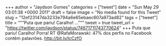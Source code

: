 
+++
author = "Jaydson Gomes"
categories = ["tweet"]
date = "Sun May 29 03:01:38 +0000 2011"
draft = false
image = "No media found for this Tweet"
slug = "12ef23147da3233e794a6e65ebaec607a973ad82"
tags = ["tweet"]
title = """Puta que pariu! Caralho! ..."""
tweet = true
tweet_url = "https://twitter.com/jaydson/status/74671711743770624"
+++
Puta que pariu! Caralho! Porra! RT @RafaMorawski: 47% dos perfis no Facebook contêm palavrões. http://bit.ly/lcCzfO
